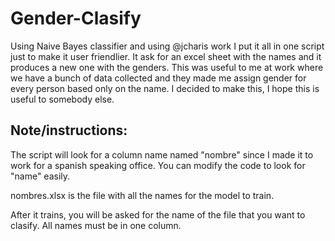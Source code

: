 # Gender-Clasify
Using Naive Bayes classifier and using @jcharis work I put it all in one script just to make it user friendlier. It ask for an excel sheet with the names and it produces a new one with the genders. This was useful to me at work where we have a bunch of data collected and they made me assign gender for every person based only on the name. I decided to make this, I hope this is useful to somebody else.

## Note/instructions:
The script will look for a column name named "nombre" since I made it to work for a spanish speaking office. You can modify the code to look for "name" easily.

nombres.xlsx is the file with all the names for the model to train.

After it trains, you will be asked for the name of the file that you want to clasify. All names must be in one column.
